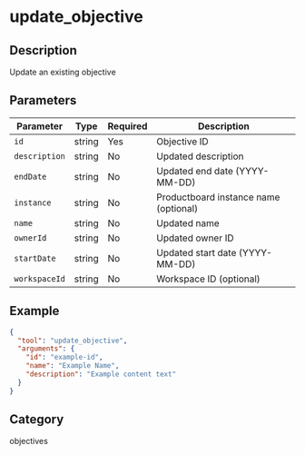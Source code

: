 # update_objective

## Description
Update an existing objective

## Parameters

| Parameter | Type | Required | Description |
|-----------|------|----------|-------------|
| `id` | string | Yes | Objective ID |
| `description` | string | No | Updated description |
| `endDate` | string | No | Updated end date (YYYY-MM-DD) |
| `instance` | string | No | Productboard instance name (optional) |
| `name` | string | No | Updated name |
| `ownerId` | string | No | Updated owner ID |
| `startDate` | string | No | Updated start date (YYYY-MM-DD) |
| `workspaceId` | string | No | Workspace ID (optional) |

## Example

```json
{
  "tool": "update_objective",
  "arguments": {
    "id": "example-id",
    "name": "Example Name",
    "description": "Example content text"
  }
}
```

## Category
objectives

